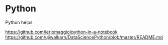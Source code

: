 # Python
Python helps

https://github.com/leriomaggio/python-in-a-notebook  
https://github.com/ujjwalkarn/DataSciencePython/blob/master/README.md  
